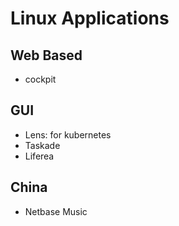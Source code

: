 # Linux Applications


## Web Based

* cockpit


## GUI
* Lens: for kubernetes
* Taskade
* Liferea

## China
* Netbase Music
